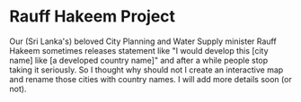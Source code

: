# Rauff Hakeem Project

Our (Sri Lanka's) beloved City Planning and Water Supply minister Rauff Hakeem sometimes releases statement like
"I would develop this [city name] like [a developed country name]" and after a while people stop taking it seriously.
So I thought why should not I create an interactive map and rename those cities with country names. I will add 
more details soon (or not).